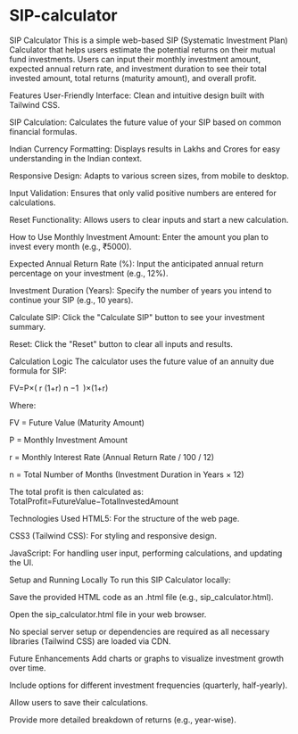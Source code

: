 # SIP-calculator
SIP Calculator
This is a simple web-based SIP (Systematic Investment Plan) Calculator that helps users estimate the potential returns on their mutual fund investments. Users can input their monthly investment amount, expected annual return rate, and investment duration to see their total invested amount, total returns (maturity amount), and overall profit.

Features
User-Friendly Interface: Clean and intuitive design built with Tailwind CSS.

SIP Calculation: Calculates the future value of your SIP based on common financial formulas.

Indian Currency Formatting: Displays results in Lakhs and Crores for easy understanding in the Indian context.

Responsive Design: Adapts to various screen sizes, from mobile to desktop.

Input Validation: Ensures that only valid positive numbers are entered for calculations.

Reset Functionality: Allows users to clear inputs and start a new calculation.

How to Use
Monthly Investment Amount: Enter the amount you plan to invest every month (e.g., ₹5000).

Expected Annual Return Rate (%): Input the anticipated annual return percentage on your investment (e.g., 12%).

Investment Duration (Years): Specify the number of years you intend to continue your SIP (e.g., 10 years).

Calculate SIP: Click the "Calculate SIP" button to see your investment summary.

Reset: Click the "Reset" button to clear all inputs and results.

Calculation Logic
The calculator uses the future value of an annuity due formula for SIP:

FV=P×( 
r
(1+r) 
n
 −1
​
 )×(1+r)

Where:

FV = Future Value (Maturity Amount)

P = Monthly Investment Amount

r = Monthly Interest Rate (Annual Return Rate / 100 / 12)

n = Total Number of Months (Investment Duration in Years × 12)

The total profit is then calculated as:
TotalProfit=FutureValue−TotalInvestedAmount

Technologies Used
HTML5: For the structure of the web page.

CSS3 (Tailwind CSS): For styling and responsive design.

JavaScript: For handling user input, performing calculations, and updating the UI.

Setup and Running Locally
To run this SIP Calculator locally:

Save the provided HTML code as an .html file (e.g., sip_calculator.html).

Open the sip_calculator.html file in your web browser.

No special server setup or dependencies are required as all necessary libraries (Tailwind CSS) are loaded via CDN.

Future Enhancements
Add charts or graphs to visualize investment growth over time.

Include options for different investment frequencies (quarterly, half-yearly).

Allow users to save their calculations.

Provide more detailed breakdown of returns (e.g., year-wise).
